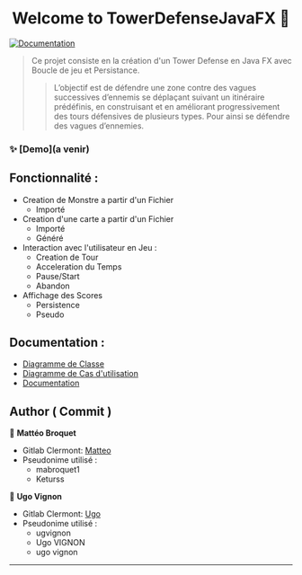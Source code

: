<h1 align="center">Welcome to TowerDefenseJavaFX 👋</h1>
<p>
  <a href="a venir" target="_blank">
    <img alt="Documentation" src="https://img.shields.io/badge/documentation-yes-brightgreen.svg" />
  </a>
</p>

> Ce projet consiste en la création d'un Tower Defense en Java FX avec Boucle de jeu et Persistance.
>> L’objectif est de défendre une zone contre des vagues successives d’ennemis se déplaçant suivant un itinéraire prédéfinis, en construisant et en améliorant progressivement des tours défensives de plusieurs types. Pour ainsi se défendre des vagues d’ennemies.


### ✨ [Demo](a venir)

## Fonctionnalité :
* Creation de Monstre a partir d'un Fichier
  * Importé
* Creation d'une carte a partir d'un Fichier
  * Importé
  * Généré
* Interaction avec l'utilisateur en Jeu :
  * Creation de Tour
  * Acceleration du Temps
  * Pause/Start
  * Abandon
* Affichage des Scores
  * Persistence
  * Pseudo

## Documentation :

* [Diagramme de Classe](https://gitlab.iut-clermont.uca.fr/mabroquet1)
* [Diagramme de Cas d'utilisation](https://gitlab.iut-clermont.uca.fr/mabroquet1)
* [Documentation](https://gitlab.iut-clermont.uca.fr/mabroquet1)



## Author ( Commit )

👤 **Mattéo Broquet**
* Gitlab Clermont: [Matteo](https://gitlab.iut-clermont.uca.fr/mabroquet1)
* Pseudonime utilisé : 
  * mabroquet1
  * Keturss

👤 **Ugo Vignon**
* Gitlab Clermont: [Ugo](https://gitlab.iut-clermont.uca.fr/ugvignon)
* Pseudonime utilisé :
    * ugvignon
    * Ugo VIGNON
    * ugo vignon




***
